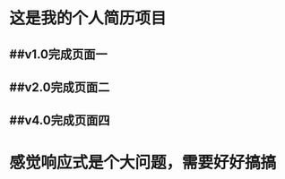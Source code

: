 这是我的个人简历项目
=====================
##v1.0完成页面一
---------------
##v2.0完成页面二
------------------
##v4.0完成页面四
--------------------

感觉响应式是个大问题，需要好好搞搞
========================================



